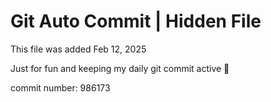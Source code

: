 # Git Auto Commit | Hidden File

This file was added Feb 12, 2025

Just for fun and keeping my daily git commit active 🤪

commit number: 986173
